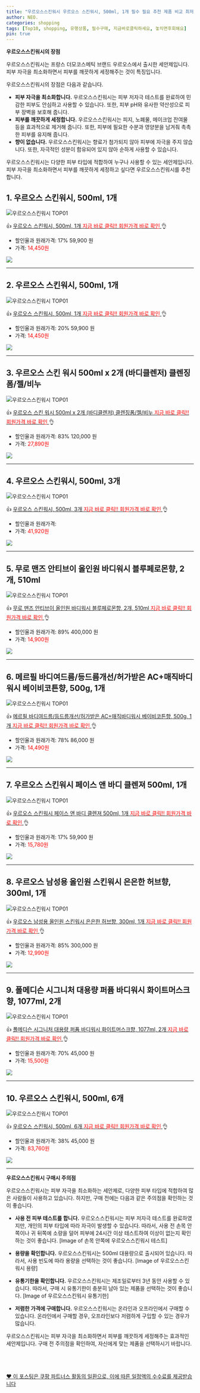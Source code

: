 ```yaml
---
title: "우르오스스킨워시 우르오스 스킨워시, 500ml, 1개 필수 필요 추천 제품 비교 최저 가격 비교 장점 구매 후기 구매평"
author: NEO.
categories: shopping
tags: [Top10, shopping, 유행상품, 필수구매, 지금바로클릭하세요, 놓치면후회해요]
pin: true
---
```

**우르오스스킨워시의 장점**

우르오스스킨워시는 프랑스 더모코스메틱 브랜드 우르오스에서 출시한 세안제입니다. 피부 자극을 최소화하면서 피부를 깨끗하게 세정해주는 것이 특징입니다.

우르오스스킨워시의 장점은 다음과 같습니다.

* **피부 자극을 최소화합니다.** 우르오스스킨워시는 피부 저자극 테스트를 완료하여 민감한 피부도 안심하고 사용할 수 있습니다. 또한, 피부 pH와 유사한 약산성으로 피부 장벽을 보호해 줍니다.
* **피부를 깨끗하게 세정합니다.** 우르오스스킨워시는 피지, 노폐물, 메이크업 잔여물 등을 효과적으로 제거해 줍니다. 또한, 피부에 필요한 수분과 영양분을 남겨줘 촉촉한 피부를 유지해 줍니다.
* **향이 없습니다.** 우르오스스킨워시는 향료가 첨가되지 않아 피부에 자극을 주지 않습니다. 또한, 자극적인 성분이 함유되어 있지 않아 순하게 사용할 수 있습니다.

우르오스스킨워시는 다양한 피부 타입에 적합하여 누구나 사용할 수 있는 세안제입니다. 피부 자극을 최소화하면서 피부를 깨끗하게 세정하고 싶다면 우르오스스킨워시를 추천합니다.

   

## 1. 우르오스 스킨워시, 500ml, 1개

![우르오스스킨워시 TOP01](https://thumbnail8.coupangcdn.com/thumbnails/remote/490x490ex/image/vendor_inventory/c4ae/7fca8a63958c39dddeecd1d2c41a8713836f4103a86312efb5d13da9170f.jpg)


👍 [우르오스 스킨워시, 500ml, 1개 <font color=red> 지금 바로 클릭!! 회원가격 바로 확인 </font> ](https://link.coupang.com/re/AFFSDP?lptag=AF3617701&subid=GithubCoopas&pageKey=7502938540&traceid=V0-153&itemId=19249393791&vendorItemId=87160165190) 👌 


- 할인율과 원래가격: 17%  59,900   원
- 가격: <span style='color:red'>14,450원</span>

[![](/discount_price.png)](https://link.coupang.com/re/AFFSDP?lptag=AF3617701&subid=GithubCoopas&pageKey=7502938540&traceid=V0-153&itemId=19249393791&vendorItemId=87160165190)

---


   

## 2. 우르오스 스킨워시, 500ml, 1개

![우르오스스킨워시 TOP01](https://thumbnail8.coupangcdn.com/thumbnails/remote/490x490ex/image/vendor_inventory/c4ae/7fca8a63958c39dddeecd1d2c41a8713836f4103a86312efb5d13da9170f.jpg)


👍 [우르오스 스킨워시, 500ml, 1개 <font color=red> 지금 바로 클릭!! 회원가격 바로 확인 </font> ](https://link.coupang.com/re/AFFSDP?lptag=AF3617701&subid=GithubCoopas&pageKey=7502938540&traceid=V0-153&itemId=19249393791&vendorItemId=87160165190) 👌 


- 할인율과 원래가격: 20%  59,900   원
- 가격: <span style='color:red'>14,450원</span>

[![](/discount_price.png)](https://link.coupang.com/re/AFFSDP?lptag=AF3617701&subid=GithubCoopas&pageKey=7502938540&traceid=V0-153&itemId=19249393791&vendorItemId=87160165190)

---


   

## 3. 우르오스 스킨 워시 500ml x 2개 (바디클렌저) 클렌징폼/젤/비누

![우르오스스킨워시 TOP01](https://thumbnail8.coupangcdn.com/thumbnails/remote/490x490ex/image/vendor_inventory/c4ae/7fca8a63958c39dddeecd1d2c41a8713836f4103a86312efb5d13da9170f.jpg)


👍 [우르오스 스킨 워시 500ml x 2개 (바디클렌저) 클렌징폼/젤/비누 <font color=red> 지금 바로 클릭!! 회원가격 바로 확인 </font> ](https://link.coupang.com/re/AFFSDP?lptag=AF3617701&subid=GithubCoopas&pageKey=7502938540&traceid=V0-153&itemId=19798015690&vendorItemId=87921977352) 👌 


- 할인율과 원래가격: 83%  120,000   원
- 가격: <span style='color:red'>27,890원</span>

[![](/discount_price.png)](https://link.coupang.com/re/AFFSDP?lptag=AF3617701&subid=GithubCoopas&pageKey=7502938540&traceid=V0-153&itemId=19798015690&vendorItemId=87921977352)

---


   

## 4. 우르오스 스킨워시, 500ml, 3개

![우르오스스킨워시 TOP01](https://thumbnail8.coupangcdn.com/thumbnails/remote/490x490ex/image/vendor_inventory/74f7/0677d61294758d0d5d9b553a003c288be36c401f63cb39469a0e2c0ff7ed.jpg)


👍 [우르오스 스킨워시, 500ml, 3개 <font color=red> 지금 바로 클릭!! 회원가격 바로 확인 </font> ](https://link.coupang.com/re/AFFSDP?lptag=AF3617701&subid=GithubCoopas&pageKey=7502938540&traceid=V0-153&itemId=15597270469&vendorItemId=70396123512) 👌 


- 할인율과 원래가격: 
- 가격: <span style='color:red'>41,920원</span>

[![](/discount_price.png)](https://link.coupang.com/re/AFFSDP?lptag=AF3617701&subid=GithubCoopas&pageKey=7502938540&traceid=V0-153&itemId=15597270469&vendorItemId=70396123512)

---


   

## 5. 무로 맨즈 안티브이 올인원 바디워시 블루페로몬향, 2개, 510ml

![우르오스스킨워시 TOP01](https://thumbnail8.coupangcdn.com/thumbnails/remote/490x490ex/image/retail/images/5048958897695375-a6ae3ffb-f578-4b6b-8ded-e63908b311bf.jpg)


👍 [무로 맨즈 안티브이 올인원 바디워시 블루페로몬향, 2개, 510ml <font color=red> 지금 바로 클릭!! 회원가격 바로 확인 </font> ](https://link.coupang.com/re/AFFSDP?lptag=AF3617701&subid=GithubCoopas&pageKey=6079543776&traceid=V0-153&itemId=6323261186&vendorItemId=73618700631) 👌 


- 할인율과 원래가격: 89%  400,000   원
- 가격: <span style='color:red'>14,900원</span>

[![](/discount_price.png)](https://link.coupang.com/re/AFFSDP?lptag=AF3617701&subid=GithubCoopas&pageKey=6079543776&traceid=V0-153&itemId=6323261186&vendorItemId=73618700631)

---


   

## 6. 메르필 바디여드름/등드름개선/허가받은 AC+매직바디워시 베이비코튼향, 500g, 1개

![우르오스스킨워시 TOP01](https://thumbnail10.coupangcdn.com/thumbnails/remote/490x490ex/image/vendor_inventory/069a/dcd86822c38c438fa66961bb4c0954c0a34159c0d32c98b710cb2e02e8f0.jpg)


👍 [메르필 바디여드름/등드름개선/허가받은 AC+매직바디워시 베이비코튼향, 500g, 1개 <font color=red> 지금 바로 클릭!! 회원가격 바로 확인 </font> ](https://link.coupang.com/re/AFFSDP?lptag=AF3617701&subid=GithubCoopas&pageKey=7164477885&traceid=V0-153&itemId=18036853080&vendorItemId=85466278469) 👌 


- 할인율과 원래가격: 78%  86,000   원
- 가격: <span style='color:red'>14,490원</span>

[![](/discount_price.png)](https://link.coupang.com/re/AFFSDP?lptag=AF3617701&subid=GithubCoopas&pageKey=7164477885&traceid=V0-153&itemId=18036853080&vendorItemId=85466278469)

---


   

## 7. 우르오스 스킨워시 페이스 앤 바디 클렌져 500ml, 1개

![우르오스스킨워시 TOP01](https://thumbnail8.coupangcdn.com/thumbnails/remote/490x490ex/image/vendor_inventory/c4ae/7fca8a63958c39dddeecd1d2c41a8713836f4103a86312efb5d13da9170f.jpg)


👍 [우르오스 스킨워시 페이스 앤 바디 클렌져 500ml, 1개 <font color=red> 지금 바로 클릭!! 회원가격 바로 확인 </font> ](https://link.coupang.com/re/AFFSDP?lptag=AF3617701&subid=GithubCoopas&pageKey=6714230583&traceid=V0-153&itemId=14911938277&vendorItemId=73221959464) 👌 


- 할인율과 원래가격: 17%  59,900   원
- 가격: <span style='color:red'>15,780원</span>

[![](/discount_price.png)](https://link.coupang.com/re/AFFSDP?lptag=AF3617701&subid=GithubCoopas&pageKey=6714230583&traceid=V0-153&itemId=14911938277&vendorItemId=73221959464)

---


   

## 8. 우르오스 남성용 올인원 스킨워시 은은한 허브향, 300ml, 1개

![우르오스스킨워시 TOP01](https://thumbnail8.coupangcdn.com/thumbnails/remote/490x490ex/image/vendor_inventory/c877/0c45b54871ac2aa05a969a25b507edb3f0f78e7ee8e5fd0e1a27f8610672.jpg)


👍 [우르오스 남성용 올인원 스킨워시 은은한 허브향, 300ml, 1개 <font color=red> 지금 바로 클릭!! 회원가격 바로 확인 </font> ](https://link.coupang.com/re/AFFSDP?lptag=AF3617701&subid=GithubCoopas&pageKey=7502938540&traceid=V0-153&itemId=19078987073&vendorItemId=87927887819) 👌 


- 할인율과 원래가격: 85%  300,000   원
- 가격: <span style='color:red'>12,990원</span>

[![](/discount_price.png)](https://link.coupang.com/re/AFFSDP?lptag=AF3617701&subid=GithubCoopas&pageKey=7502938540&traceid=V0-153&itemId=19078987073&vendorItemId=87927887819)

---


   

## 9. 폴메디슨 시그니처 대용량 퍼퓸 바디워시 화이트머스크향, 1077ml, 2개

![우르오스스킨워시 TOP01](https://thumbnail9.coupangcdn.com/thumbnails/remote/490x490ex/image/retail/images/968863524082504-bff629c2-6493-442d-bbb2-94c971aa058b.jpg)


👍 [폴메디슨 시그니처 대용량 퍼퓸 바디워시 화이트머스크향, 1077ml, 2개 <font color=red> 지금 바로 클릭!! 회원가격 바로 확인 </font> ](https://link.coupang.com/re/AFFSDP?lptag=AF3617701&subid=GithubCoopas&pageKey=1319773082&traceid=V0-153&itemId=18626932440&vendorItemId=70336612479) 👌 


- 할인율과 원래가격: 70%  45,000   원
- 가격: <span style='color:red'>15,500원</span>

[![](/discount_price.png)](https://link.coupang.com/re/AFFSDP?lptag=AF3617701&subid=GithubCoopas&pageKey=1319773082&traceid=V0-153&itemId=18626932440&vendorItemId=70336612479)

---


   

## 10. 우르오스 스킨워시, 500ml, 6개

![우르오스스킨워시 TOP01](https://thumbnail10.coupangcdn.com/thumbnails/remote/490x490ex/image/vendor_inventory/d309/fb0b70e8aee95cecb894463bc50713d8dbc1e5c980a86065be4e8be0fc6b.jpg)


👍 [우르오스 스킨워시, 500ml, 6개 <font color=red> 지금 바로 클릭!! 회원가격 바로 확인 </font> ](https://link.coupang.com/re/AFFSDP?lptag=AF3617701&subid=GithubCoopas&pageKey=7502938540&traceid=V0-153&itemId=15597270465&vendorItemId=75797228019) 👌 


- 할인율과 원래가격: 38%  45,000   원
- 가격: <span style='color:red'>83,760원</span>

[![](/discount_price.png)](https://link.coupang.com/re/AFFSDP?lptag=AF3617701&subid=GithubCoopas&pageKey=7502938540&traceid=V0-153&itemId=15597270465&vendorItemId=75797228019)

---
**우르오스스킨워시 구매시 주의점**

우르오스스킨워시는 피부 자극을 최소화하는 세안제로, 다양한 피부 타입에 적합하여 많은 사람들이 사용하고 있습니다. 하지만, 구매 전에는 다음과 같은 주의점을 확인하는 것이 좋습니다.

* **사용 전 피부 테스트를 합니다.** 우르오스스킨워시는 피부 저자극 테스트를 완료하였지만, 개인의 피부 타입에 따라 자극이 발생할 수 있습니다. 따라서, 사용 전 손목 안쪽이나 귀 뒤쪽에 소량을 덜어 피부에 24시간 이상 테스트하여 이상이 없는지 확인하는 것이 좋습니다.
[Image of 손목 안쪽에 우르오스스킨워시 테스트]

* **용량을 확인합니다.** 우르오스스킨워시는 500ml 대용량으로 출시되어 있습니다. 따라서, 사용 빈도에 따라 용량을 선택하는 것이 좋습니다.
[Image of 우르오스스킨워시 용량]

* **유통기한을 확인합니다.** 우르오스스킨워시는 제조일로부터 3년 동안 사용할 수 있습니다. 따라서, 구매 시 유통기한이 충분히 남아 있는 제품을 선택하는 것이 좋습니다.
[Image of 우르오스스킨워시 유통기한]

* **저렴한 가격에 구매합니다.** 우르오스스킨워시는 온라인과 오프라인에서 구매할 수 있습니다. 온라인에서 구매할 경우, 오프라인보다 저렴하게 구입할 수 있는 경우가 많습니다.

우르오스스킨워시는 피부 자극을 최소화하면서 피부를 깨끗하게 세정해주는 효과적인 세안제입니다. 구매 전 주의점을 확인하여, 자신에게 맞는 제품을 선택하시기 바랍니다.<br><br><br><br><br> [ ❤  이 포스팅은 쿠팡 파트너스 활동의 일환으로, 이에 따른 일정액의 수수료를 제공받습니다](https://link.coupang.com/a/bcEFyh)